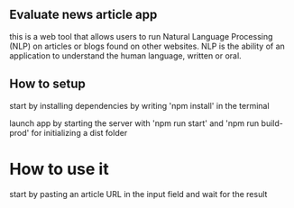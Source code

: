 ## Evaluate news article app

this is a web tool that allows users to run Natural Language Processing (NLP) on articles or blogs found on other websites. NLP is the ability of an application to understand the human language, written or oral.

## How to setup

start by installing dependencies by writing 'npm install' in the terminal

launch app by starting the server with 'npm run start' and 'npm run build-prod' for initializing a dist folder

# How to use it

start by pasting an article URL in the input field and wait for the result
